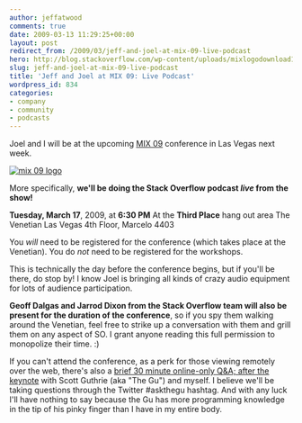 ```yaml
---
author: jeffatwood
comments: true
date: 2009-03-13 11:29:25+00:00
layout: post
redirect_from: /2009/03/jeff-and-joel-at-mix-09-live-podcast
hero: http://blog.stackoverflow.com/wp-content/uploads/mixlogodownload1.png
slug: jeff-and-joel-at-mix-09-live-podcast
title: 'Jeff and Joel at MIX 09: Live Podcast'
wordpress_id: 834
categories:
- company
- community
- podcasts
---
```



Joel and I will be at the upcoming [MIX 09](http://2009.visitmix.com/) conference in Las Vegas next week.



[![mix 09 logo](http://blog.stackoverflow.com/wp-content/uploads/mixlogodownload1.png)](http://2009.visitmix.com/)



More specifically, **we'll be doing the Stack Overflow podcast _live_ from the show!**



**Tuesday, March 17**, 2009, at **6:30 PM**
At the **Third Place** hang out area
The Venetian Las Vegas
4th Floor, Marcelo 4403



You _will_ need to be registered for the conference (which takes place at the Venetian). You do _not_ need to be registered for the workshops.



This is technically the day before the conference begins, but if you'll be there, do stop by! I know Joel is bringing all kinds of crazy audio equipment for lots of audience participation.



**Geoff Dalgas and Jarrod Dixon from the Stack Overflow team will also be present for the duration of the conference**, so if you spy them walking around the Venetian, feel free to strike up a conversation with them and grill them on any aspect of SO. I grant anyone reading this full permission to monopolize their time. :)



If you can't attend the conference, as a perk for those viewing remotely over the web, there's also a [brief 30 minute online-only Q&A; after the keynote](http://visitmix.com/News/Watch-MIX-Online-Ask-the-Gu) with Scott Guthrie (aka "The Gu") and myself. I believe we'll be taking questions through the Twitter #askthegu hashtag. And with any luck I'll have nothing to say because the Gu has more programming knowledge in the tip of his pinky finger than I have in my entire body.

